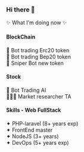 ### Hi there 👋

✨ What I'm doing now ✨

#### BlockChain

🔂 Bot trading Erc20 token<br/>
🔂 Bot trading Bep20 token<br/>
🍿 Sniper Bot new token

#### Stock

🤖 Bot Trading AI<br/>
🕵🏻‍♂️ Market researcher TA

#### Skills - Web FullStack<br/>

✦ PHP-laravel (8+ years exp)<br/>
✦ FrontEnd master<br/>
✦ NodeJS (3+ years)<br/>
✦ DevOps (5+ years exp)<br/>
